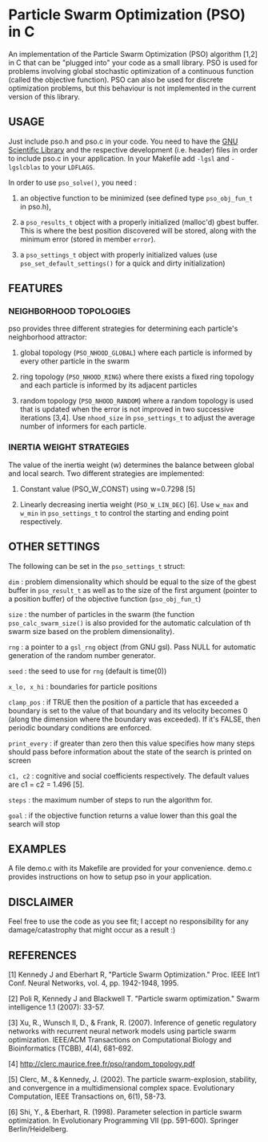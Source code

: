 Particle Swarm Optimization (PSO) in C
===



An implementation of the Particle Swarm Optimization (PSO) algorithm
[1,2] in C that can be "plugged into" your code as a small
library. PSO is used for problems involving global stochastic
optimization of a continuous function (called the objective
function). PSO can also be used for discrete optimization problems,
but this behaviour is not implemented in the current version of this
library.








## USAGE


Just include pso.h and pso.c in your code. You need to have the [GNU
Scientific Library](http://www.gnu.org/software/gsl/) and the
respective development (i.e. header) files in order to include pso.c
in your application. In your Makefile add `-lgsl` and `-lgslcblas` to
your `LDFLAGS`.

In order to use `pso_solve()`, you need :

1. an objective function to be minimized (see defined type
`pso_obj_fun_t` in pso.h),

2. a `pso_results_t` object with a properly initialized (malloc'd)
gbest buffer. This is where the best position discovered will be
stored, along with the minimum error (stored in member `error`).

3. a `pso_settings_t` object with properly initialized values (use
`pso_set_default_settings()` for a quick and dirty initialization)






## FEATURES




### NEIGHBORHOOD TOPOLOGIES

pso provides three different strategies for determining each
particle's neighborhood attractor:

1. global topology (`PSO_NHOOD_GLOBAL`) where each particle is informed
by every other particle in the swarm

2. ring topology (`PSO_NHOOD_RING`) where there exists a fixed ring
topology and each particle is informed by its adjacent particles

3. random topology (`PSO_NHOOD_RANDOM`) where a random topology is
used that is updated when the error is not improved in two successive
iterations [3,4]. Use `nhood_size` in `pso_settings_t` to adjust the
average number of informers for each particle.




### INERTIA WEIGHT STRATEGIES

The value of the inertia weight (w) determines the balance between
global and local search. Two different strategies are implemented:

1. Constant value (PSO_W_CONST) using w=0.7298 [5]

2. Linearly decreasing inertia weight (`PSO_W_LIN_DEC`) [6]. Use
`w_max` and `w_min` in `pso_settings_t` to control the starting and
ending point respectively.




## OTHER SETTINGS


The following can be set in the `pso_settings_t` struct:


`dim` : problem dimensionality which should be equal to the size of
the gbest buffer in `pso_result_t` as well as to the size of the first
argument (pointer to a position buffer) of the objective function
(`pso_obj_fun_t`)

`size` : the number of particles in the swarm (the function
`pso_calc_swarm_size()` is also provided for the automatic calculation
of th swarm size based on the problem dimensionality).

`rng` : a pointer to a `gsl_rng` object (from GNU gsl). Pass NULL for
automatic generation of the random number generator.

`seed` : the seed to use for `rng` (default is time(0))

`x_lo, x_hi` : boundaries for particle positions

`clamp_pos` : if TRUE then the position of a particle that has exceeded
a boundary is set to the value of that boundary and its velocity
becomes 0 (along the dimension where the boundary was exceeded). If
it's FALSE, then periodic boundary conditions are enforced. 

`print_every` : if greater than zero then this value specifies how many
steps should pass before information about the state of the search is
printed on screen

`c1, c2` : cognitive and social coefficients respectively. The default
values are c1 = c2 = 1.496 [5].

`steps` : the maximum number of steps to run the algorithm for. 

`goal` : if the objective function returns a value lower than this
goal the search will stop








## EXAMPLES

A file demo.c with its Makefile are provided for your
convenience. demo.c provides instructions on how to setup pso in your
application.






## DISCLAIMER

Feel free to use the code as you see fit; I accept no responsibility
for any damage/catastrophy that might occur as a result :)







## REFERENCES


[1] Kennedy J and Eberhart R, "Particle Swarm Optimization."
Proc. IEEE Int’l Conf. Neural Networks, vol. 4, pp. 1942-1948, 1995.

[2] Poli R, Kennedy J and Blackwell T. "Particle swarm
optimization." Swarm intelligence 1.1 (2007): 33-57.

[3] Xu, R., Wunsch II, D., & Frank, R. (2007). Inference of genetic
regulatory networks with recurrent neural network models using
particle swarm optimization. IEEE/ACM Transactions on Computational
Biology and Bioinformatics (TCBB), 4(4), 681-692.

[4] http://clerc.maurice.free.fr/pso/random_topology.pdf

[5] Clerc, M., & Kennedy, J. (2002). The particle swarm-explosion,
stability, and convergence in a multidimensional complex
space. Evolutionary Computation, IEEE Transactions on, 6(1), 58-73.

[6] Shi, Y., & Eberhart, R. (1998). Parameter selection in particle
swarm optimization. In Evolutionary Programming VII
(pp. 591-600). Springer Berlin/Heidelberg.



